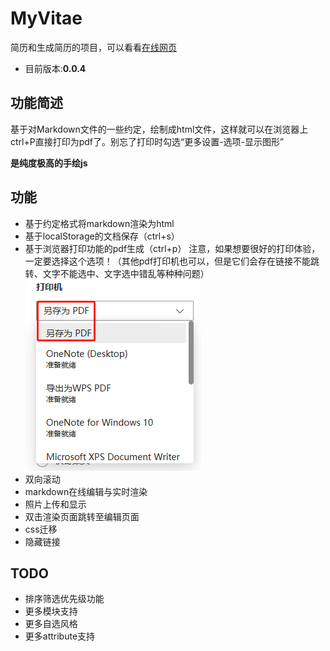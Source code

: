 # MyVitae
简历和生成简历的项目，可以看看[在线网页](http://sun-zhongjie-0426.gitee.io/my-vitae)
- 目前版本:**0.0.4**
## 功能简述
基于对Markdown文件的一些约定，绘制成html文件，这样就可以在浏览器上ctrl+P直接打印为pdf了。别忘了打印时勾选“更多设置-选项-显示图形”

**是纯度极高的手绘js**

## 功能
- 基于约定格式将markdown渲染为html
- 基于localStorage的文档保存（ctrl+s）
- 基于浏览器打印功能的pdf生成（ctrl+p）
  注意，如果想要很好的打印体验，一定要选择这个选项！（其他pdf打印机也可以，但是它们会存在链接不能跳转、文字不能选中、文字选中错乱等种种问题）
  ![printTip](pic/printTip.png)
- 双向滚动
- markdown在线编辑与实时渲染
- 照片上传和显示
- 双击渲染页面跳转至编辑页面
- css迁移
- 隐藏链接
## TODO
- 排序筛选优先级功能
- 更多模块支持
- 更多自选风格
- 更多attribute支持
